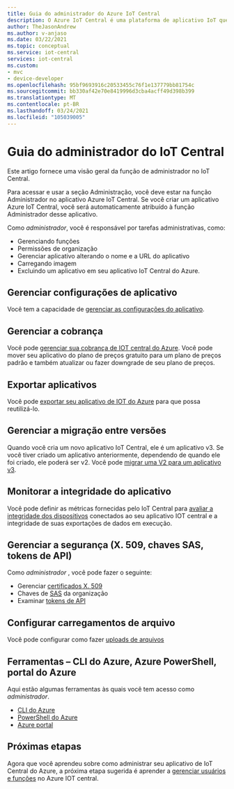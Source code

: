 ```yaml
---
title: Guia do administrador do Azure IoT Central
description: O Azure IoT Central é uma plataforma de aplicativo IoT que simplifica a criação de soluções de IoT. Este artigo fornece uma visão geral da função de administrador no IoT Central.
author: TheJasonAndrew
ms.author: v-anjaso
ms.date: 03/22/2021
ms.topic: conceptual
ms.service: iot-central
services: iot-central
ms.custom:
- mvc
- device-developer
ms.openlocfilehash: 95bf9693916c20533455c76f1e137779bb81754c
ms.sourcegitcommit: bb330af42e70e8419996d3cba4acff49d398b399
ms.translationtype: MT
ms.contentlocale: pt-BR
ms.lasthandoff: 03/24/2021
ms.locfileid: "105039005"
---
```

# <a name="iot-central-administrator-guide"></a>Guia do administrador do IoT Central

Este artigo fornece uma visão geral da função de administrador no IoT Central. 

Para acessar e usar a seção Administração, você deve estar na função Administrador no aplicativo Azure IoT Central. Se você criar um aplicativo Azure IoT Central, você será automaticamente atribuído à função Administrador desse aplicativo.

Como _administrador_, você é responsável por tarefas administrativas, como:

* Gerenciando funções
* Permissões de organização
* Gerenciar aplicativo alterando o nome e a URL do aplicativo
* Carregando imagem
* Excluindo um aplicativo em seu aplicativo IoT Central do Azure.

## <a name="manage-application-settings"></a>Gerenciar configurações de aplicativo
Você tem a capacidade de [gerenciar as configurações do aplicativo](howto-administer.md).

## <a name="manage-billing"></a>Gerenciar a cobrança
Você pode [gerenciar sua cobrança de IOT central do Azure](howto-view-bill.md). Você pode mover seu aplicativo do plano de preços gratuito para um plano de preços padrão e também atualizar ou fazer downgrade de seu plano de preços.

## <a name="export-applications"></a>Exportar aplicativos
Você pode [exportar seu aplicativo de IOT do Azure](howto-use-app-templates.md) para que possa reutilizá-lo.

## <a name="manage-migration-between-versions"></a>Gerenciar a migração entre versões
Quando você cria um novo aplicativo IoT Central, ele é um aplicativo v3. Se você tiver criado um aplicativo anteriormente, dependendo de quando ele foi criado, ele poderá ser v2. Você pode [migrar uma V2 para um aplicativo v3](howto-migrate.md).

## <a name="monitor-application-health"></a>Monitorar a integridade do aplicativo
Você pode definir as métricas fornecidas pelo IoT Central para [avaliar a integridade dos dispositivos](howto-monitor-application-health.md) conectados ao seu aplicativo IOT central e a integridade de suas exportações de dados em execução.

## <a name="manage-security-x509-sas-keys-api-tokens"></a>Gerenciar a segurança (X. 509, chaves SAS, tokens de API)
Como _administrador_ , você pode fazer o seguinte:
* Gerenciar [certificados X. 509](how-to-roll-x509-certificates.md)
* Chaves de [SAS](concepts-get-connected.md) da organização
* Examinar [tokens de API](https://docs.microsoft.com/rest/api/iotcentral/)

## <a name="configure-file-uploads"></a>Configurar carregamentos de arquivo
Você pode configurar como fazer [uploads de arquivos](howto-configure-file-uploads.md)

## <a name="tools---azure-cli-azure-powershell-azure-portal"></a>Ferramentas – CLI do Azure, Azure PowerShell, portal do Azure

Aqui estão algumas ferramentas às quais você tem acesso como _administrador_.
* [CLI do Azure](howto-manage-iot-central-from-cli.md)
* [PowerShell do Azure](howto-manage-iot-central-from-powershell.md)
* [Azure portal](howto-manage-iot-central-from-portal.md)

## <a name="next-steps"></a>Próximas etapas

Agora que você aprendeu sobre como administrar seu aplicativo de IoT Central do Azure, a próxima etapa sugerida é aprender a [gerenciar usuários e funções](howto-manage-users-roles.md) no Azure IOT central.
